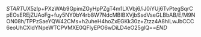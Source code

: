 $START$UX5zlp+PXzWAb9GpimZGyHpPZgT4m1LXVbj6/iJ0iYUj6TvPtegSqrCpEOsEREjZUAoFg+fuy5NY0bY4rb8W7NdcMBIBXVjbSsdVseGLBbAB/E/M9NON08h/TPPzSaeYQW42CMs+h2uheH4hoZxEGKk30z+Ztzz4A8hlLwJbCCC6eoUhCXldYNpeWTCPVMXE0QFlyEPO6wDiLD4eO25glQ==$END$